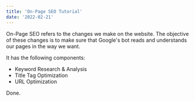 ```yaml
---
title: 'On-Page SEO Tutorial'
date: '2022-02-21'
---
```


On-Page SEO refers to the changes we make on the website. The objective of these changes is to make sure that Google's bot reads and understands our pages in the way we want.

It has the following components:

- Keyword Research & Analysis  
- Title Tag Optimization  
- URL Optimization  

Done.
